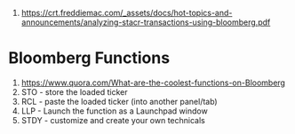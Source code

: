 1. https://crt.freddiemac.com/_assets/docs/hot-topics-and-announcements/analyzing-stacr-transactions-using-bloomberg.pdf

# Bloomberg Functions
1. https://www.quora.com/What-are-the-coolest-functions-on-Bloomberg
2. STO - store the loaded ticker
3. RCL - paste the loaded ticker (into another panel/tab)
4. LLP - Launch the function as a Launchpad window
5. STDY - customize and create your own technicals
